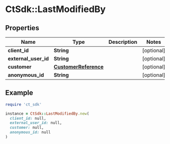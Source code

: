 # CtSdk::LastModifiedBy

## Properties

| Name | Type | Description | Notes |
| ---- | ---- | ----------- | ----- |
| **client_id** | **String** |  | [optional] |
| **external_user_id** | **String** |  | [optional] |
| **customer** | [**CustomerReference**](CustomerReference.md) |  | [optional] |
| **anonymous_id** | **String** |  | [optional] |

## Example

```ruby
require 'ct_sdk'

instance = CtSdk::LastModifiedBy.new(
  client_id: null,
  external_user_id: null,
  customer: null,
  anonymous_id: null
)
```

